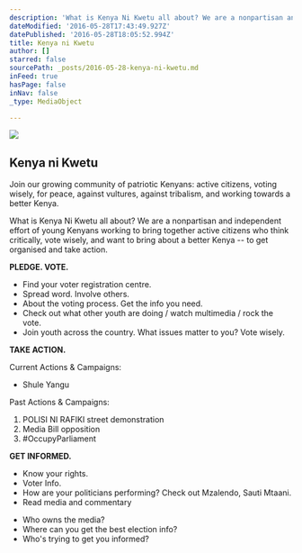 ```yaml
---
description: 'What is Kenya Ni Kwetu all about? We are a nonpartisan and independent effort of young Kenyans working to bring together active citizens who think critically, vote wisely, and want to bring about a better Kenya -- to get organised and take action.'
dateModified: '2016-05-28T17:43:49.927Z'
datePublished: '2016-05-28T18:05:52.994Z'
title: Kenya ni Kwetu
author: []
starred: false
sourcePath: _posts/2016-05-28-kenya-ni-kwetu.md
inFeed: true
hasPage: false
inNav: false
_type: MediaObject

---
```

<article style=""><img src="https://the-grid-user-content.s3-us-west-2.amazonaws.com/06b3e24d-b7cf-4d21-ba2e-f60d11bbe41a.jpg" /><h1>Kenya ni Kwetu</h1><p>Join our growing community of patriotic Kenyans: active citizens, voting wisely, for peace, against vultures, against tribalism, and working towards a better Kenya.</p></article>

What is Kenya Ni Kwetu all about? We are a nonpartisan and independent effort of young Kenyans working to bring together active citizens who think critically, vote wisely, and want to bring about a better Kenya -- to get organised and take action.

**PLEDGE. VOTE.**

* Find your voter registration centre.
* Spread word. Involve others.
* About the voting process. Get the info you need.
* Check out what other youth are doing / watch multimedia / rock the vote.
* Join youth across the country. What issues matter to you? Vote wisely.

**TAKE ACTION.**

Current Actions & Campaigns:

* Shule Yangu

Past Actions & Campaigns:

1) POLISI NI RAFIKI street demonstration  
2) Media Bill opposition  
3) \#OccupyParliament

**GET INFORMED.**  
- Know your rights.  
- Voter Info.  
- How are your politicians performing? Check out Mzalendo, Sauti Mtaani.  
- Read media and commentary

* Who owns the media?
* Where can you get the best election info?
* Who's trying to get you informed?